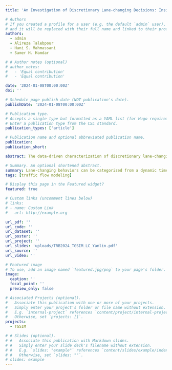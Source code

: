 ```yaml
---
title: 'An Investigation of Discretionary Lane-changing Decisions: Insights From the Third Generation SIMulation (TGSIM) Dataset'

# Authors
# If you created a profile for a user (e.g. the default `admin` user), write the username (folder name) here
# and it will be replaced with their full name and linked to their profile.
authors:
  - admin
  - Alireza Talebpour
  - Hani S. Mahmassani
  - Samer H. Hamdar

# # Author notes (optional)
# author_notes:
#   - 'Equal contribution'
#   - 'Equal contribution'

date: '2024-01-08T00:00:00Z'
doi: ''

# Schedule page publish date (NOT publication's date).
publishDate: '2024-01-08T00:00:00Z'

# Publication type.
# Accepts a single type but formatted as a YAML list (for Hugo requirements).
# Enter a publication type from the CSL standard.
publication_types: ['article']

# Publication name and optional abbreviated publication name.
publication: 
publication_short: 

abstract: The data-driven characterization of discretionary lane-changing behaviors has traditionally been hindered by the scarcity of high-resolution data that can precisely record lateral movements. In this study, we conducted an exploratory investigation leveraging the Third Generation SIMulation (TGSIM) dataset to advance our understanding of discretionary lane-changing behaviors. In this paper, we developed a discretionary lane-changing extraction pipeline and scrutinized crucial factors such as gaps and relative speeds in leading and following directions. A Dynamic Time Warping (DTW) analysis was performed to quantify the difference between any pair of lane-changing behaviors, and an Affinity Propagation (AP) clustering, evaluated on normalized dynamic time warping distance, was conducted. Our results yielded five clusters based on lead and lag gaps, enabling us to categorize lane-changing behaviors into aggressive, neutral, and cautious for both leading and following directions. Clustering based on relative speeds revealed two distinct groups of lane-changing behaviors, one representing overtaking and the other indicative of transitioning into a lane with stable and homogenous speed. The proposed DTW analysis, in conjunction with AP clustering, demonstrated promising potential in categorizing and characterizing lane-changing behaviors. Additionally, this approach can be readily adapted to analyze any driving behavior.

# Summary. An optional shortened abstract.
summary: Lane-changing behaviors can be categorized from a dynamic time warping perspective.
tags: [traffic flow modeling]

# Display this page in the Featured widget?
featured: true

# Custom links (uncomment lines below)
# links:
# - name: Custom Link
#   url: http://example.org

url_pdf: ''
url_code: ''
url_dataset: ''
url_poster: ''
url_project: ''
url_slides: 'uploads/TRB2024_TGSIM_LC_Yanlin.pdf'
url_source: ''
url_video: ''

# Featured image
# To use, add an image named `featured.jpg/png` to your page's folder.
image:
  caption: ''
  focal_point: ''
  preview_only: false

# Associated Projects (optional).
#   Associate this publication with one or more of your projects.
#   Simply enter your project's folder or file name without extension.
#   E.g. `internal-project` references `content/project/internal-project/index.md`.
#   Otherwise, set `projects: []`.
projects:
  - TGSIM

# # Slides (optional).
# #   Associate this publication with Markdown slides.
# #   Simply enter your slide deck's filename without extension.
# #   E.g. `slides: "example"` references `content/slides/example/index.md`.
# #   Otherwise, set `slides: ""`.
# slides: example
---
```


<!-- {{% callout note %}}
Click the _Cite_ button above to demo the feature to enable visitors to import publication metadata into their reference management software.
{{% /callout %}}

{{% callout note %}}
Create your slides in Markdown - click the _Slides_ button to check out the example.
{{% /callout %}} -->

<!-- Add the publication's **full text** or **supplementary notes** here. You can use rich formatting such as including [code, math, and images](https://docs.hugoblox.com/content/writing-markdown-latex/). -->
